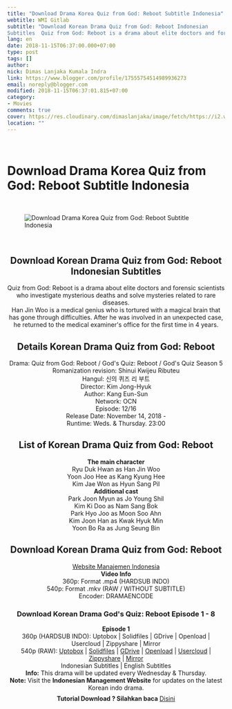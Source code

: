 ```yaml
---
title: "Download Drama Korea Quiz from God: Reboot Subtitle Indonesia"
webtitle: WMI Gitlab
subtitle: "Download Korean Drama Quiz from God: Reboot Indonesian
Subtitles  Quiz from God: Reboot is a drama about elite doctors and forensic"
lang: en
date: 2018-11-15T06:37:00.000+07:00
type: post
tags: []
author:
nick: Dimas Lanjaka Kumala Indra
link: https://www.blogger.com/profile/17555754514989936273
email: noreply@blogger.com
modified: 2018-11-15T06:37:01.815+07:00
category:
- Movies
comments: true
cover: https://res.cloudinary.com/dimaslanjaka/image/fetch/https://i2.wp.com/www.dramaencode.com/wp-content/uploads/2018/11/Download-Drama-Korea-Gods-Quiz-Reboot-Subtitle-Indonesia.jpg?resize=600%2C381&ssl=1
location: ""
---
```


<br><h1 class="notranslate" for="title">Download Drama Korea Quiz from God: Reboot Subtitle Indonesia</h1><div><div class="entry-content clearfix"><br><figure class="entry-thumbnail"><img alt="Download Drama Korea Quiz from God: Reboot Subtitle Indonesia" class="notranslate" src="https://res.cloudinary.com/dimaslanjaka/image/fetch/https://i2.wp.com/www.dramaencode.com/wp-content/uploads/2018/11/Download-Drama-Korea-Gods-Quiz-Reboot-Subtitle-Indonesia.jpg?resize=600%2C381&amp;ssl=1" title="Download Korean Drama God's Quiz Rebooting Indonesian Subtitles"></figure><br><h2 style="text-align: center;"> <span class="notranslate"> Download Korean Drama Quiz from God: Reboot Indonesian Subtitles</span> </h2><div style="text-align: center;"><span class="notranslate"> Quiz from God: Reboot is a drama about elite doctors and forensic scientists who investigate mysterious deaths and solve mysteries related to rare diseases.</span> <br><span class="notranslate"> Han Jin Woo is a medical genius who is tortured with a magical brain that has gone through difficulties.</span> <span class="notranslate"> After he was involved in an unexpected case, he returned to the medical examiner's office for the first time in 4 years.</span> </div><h2 style="text-align: center;"> <span class="notranslate"> Details Korean Drama Quiz from God: Reboot</span> </h2><div style="text-align: center;"><span class="notranslate"> Drama: Quiz from God: Reboot / God's Quiz: Reboot / God's Quiz Season 5</span> <br><span class="notranslate"> Romanization revision: Shinui Kwijeu Ributeu</span> <br><span class="notranslate"> Hangul: 신의 퀴즈 리 부트</span> <br><span class="notranslate"> Director: Kim Jong-Hyuk</span> <br><span class="notranslate"> Author: Kang Eun-Sun</span> <br><span class="notranslate"> Network: OCN</span> <br><span class="notranslate"> Episode: 12/16</span> <br><span class="notranslate"> Release Date: November 14, 2018 -</span> <br><span class="notranslate"> Runtime: Weds.</span> <span class="notranslate"> &amp; Thursday.</span> <span class="notranslate"> 23:00</span> </div><h2 style="text-align: center;"> <span class="notranslate"> List of Korean Drama Quiz from God: Reboot</span> </h2><div style="text-align: center;"><span class="notranslate"> <strong>The main character</strong></span> <br><span class="notranslate"> Ryu Duk Hwan as Han Jin Woo</span> <br><span class="notranslate"> Yoon Joo Hee as Kang Kyung Hee</span> <br><span class="notranslate"> Kim Jae Won as Hyun Sang Pil</span> </div><div style="text-align: center;"><span class="notranslate"> <strong>Additional cast</strong></span> <br><span class="notranslate"> Park Joon Myun as Jo Young Shil</span> <br><span class="notranslate"> Kim Ki Doo as Nam Sang Bok</span> <br><span class="notranslate"> Park Hyo Joo as Moon Soo Ahn</span> <br><span class="notranslate"> Kim Joon Han as Kwak Hyuk Min</span> <br><span class="notranslate"> Yoon Bo Ra as Jung Seung Bin</span> </div><h2 style="text-align: center;"> <span class="notranslate"> Download Korean Drama Quiz from God: Reboot</span> </h2><div style="text-align: center;"><a class="notranslate" data-wpel-link="internal" href="https://web-manajemen.blogspot.com/p/search.html?q=" target="_blank">Website Manajemen Indonesia</a> <br><span class="notranslate"> <strong>Video Info</strong></span> <br><span class="notranslate"> 360p: Format .mp4 (HARDSUB INDO)</span> <br><span class="notranslate"> 540p: Format .mkv (RAW / WITHOUT SUBTITLE)</span> <br><span class="notranslate"> Encoder: DRAMAENCODE</span> </div><h3 style="text-align: center;"> <span class="notranslate"> Download Korean Drama God's Quiz: Reboot Episode 1 - 8</span> </h3><div style="text-align: center;"><span class="notranslate"> <strong>Episode 1</strong></span> <strong><br></strong> <span class="notranslate"> 360p (HARDSUB INDO): Uptobox |</span> <span class="notranslate"> Solidfiles |</span> <span class="notranslate"> GDrive |</span> <span class="notranslate"> Openload |</span> <span class="notranslate"> Usercloud |</span> <span class="notranslate"> Zippyshare |</span> <span class="notranslate"> Mirror</span> <br><span class="notranslate"> 540p (RAW): <a class="notranslate" data-wpel-link="external" href="https://uptobox.com/ysrflaqr0dzo" rel="noopener noreferer nofollow" target="_blank">Uptobox</a> |</span> <span class="notranslate"> <a class="notranslate" data-wpel-link="external" href="http://www.solidfiles.com/v/GGDgrqQ6DzKg7" rel="noopener noreferer nofollow" target="_blank">Solidfiles</a> |</span> <span class="notranslate"> <a class="notranslate" data-wpel-link="external" href="https://drive.google.com/uc?id=1dZ9yxU8UMnozcBiNVekzJtm6ufOri5jy&amp;export=download" rel="noopener noreferer nofollow" target="_blank">GDrive</a> |</span> <span class="notranslate"> <a class="notranslate" data-wpel-link="external" href="https://www.blogger.com/blogger.g?blogID=2771056599229295027" rel="noopener noreferer nofollow" target="_blank">Openload</a> |</span> <span class="notranslate"> <a class="notranslate" data-wpel-link="external" href="https://userscloud.com/fidb3y081diy" rel="noopener noreferer nofollow" target="_blank">Usercloud</a> |</span> <span class="notranslate"> <a class="notranslate" data-wpel-link="external" href="https://www105.zippyshare.com/v/qK8xvoHT/file.html" rel="noopener noreferer nofollow" target="_blank">Zippyshare</a> |</span> <a class="notranslate" data-wpel-link="external" href="https://mirrorace.com/m/1tp4r" rel="noopener noreferer nofollow" target="_blank">Mirror</a> <br><span class="notranslate"> Indonesian Subtitles |</span> <span class="notranslate"> English Subtitles</span> </div><div style="text-align: center;"><span class="notranslate"> <strong>Info:</strong> This drama will be updated every Wednesday &amp; Thursday.</span> </div><div style="text-align: center;"><span class="notranslate"> <strong>Note:</strong> Visit the <strong>Indonesian Management Website</strong> for updates on the latest Korean indo drama.</span> </div><div class="notranslate code-block code-block-1" style="clear: both; margin: 8px auto; text-align: center;"><b>Tutorial Download ? Silahkan baca</b> <a class="notranslate" data-wpel-link="internal" href="https://web-manajemen.blogspot.com/p/search.html?q=tutorial%20download%20di%20dramaencode" target="_blank">Disini</a> </div></div><!--original-->  </div>
